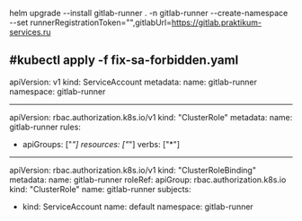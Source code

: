 helm upgrade --install gitlab-runner . -n gitlab-runner --create-namespace --set runnerRegistrationToken="",gitlabUrl=https://gitlab.praktikum-services.ru


#kubectl apply -f fix-sa-forbidden.yaml
---
apiVersion: v1
kind: ServiceAccount
metadata:
  name: gitlab-runner
  namespace: gitlab-runner

---
apiVersion: rbac.authorization.k8s.io/v1
kind: "ClusterRole"
metadata:
  name: gitlab-runner
rules:
- apiGroups: ["*"]
  resources: ["*"]
  verbs: ["*"]

---
apiVersion: rbac.authorization.k8s.io/v1
kind: "ClusterRoleBinding"
metadata:
  name: gitlab-runner
roleRef:
  apiGroup: rbac.authorization.k8s.io
  kind: "ClusterRole"
  name: gitlab-runner
subjects:
- kind: ServiceAccount
  name: default
  namespace: gitlab-runner
